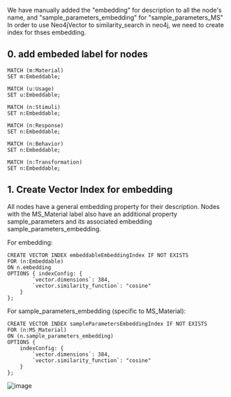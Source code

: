We have manually added the "embedding" for description to all the node's name, and "sample_parameters_embedding" for "sample_parameters_MS"
In order to use Neo4jVector to similarity_search in neo4j, we need to create index for thses embedding.

## 0. add embeded label for nodes
```
MATCH (m:Material)
SET m:Embeddable;

MATCH (u:Usage)
SET u:Embeddable;

MATCH (n:Stimuli)
SET n:Embeddable;

MATCH (n:Response)
SET n:Embeddable;

MATCH (n:Behavior)
SET n:Embeddable;

MATCH (n:Transformation)
SET n:Embeddable;

```

## 1. Create Vector Index for embedding

All nodes have a general embedding property for their description.
Nodes with the MS_Material label also have an additional property sample_parameters and its associated embedding sample_parameters_embedding.

For embedding:
```
CREATE VECTOR INDEX embeddableEmbeddingIndex IF NOT EXISTS 
FOR (n:Embeddable)
ON n.embedding
OPTIONS { indexConfig: {
        `vector.dimensions`: 384,
        `vector.similarity_function`: "cosine"
    }
};
```

For sample_parameters_embedding (specific to MS_Material):
```
CREATE VECTOR INDEX sampleParametersEmbeddingIndex IF NOT EXISTS
FOR (n:MS_Material)
ON (n.sample_parameters_embedding)
OPTIONS {
    indexConfig: {
        `vector.dimensions`: 384,
        `vector.similarity_function`: "cosine"
    }
};
```
![image](https://github.com/user-attachments/assets/850f699d-4684-4307-9e66-23a8c6f46508)



